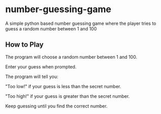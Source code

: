 # number-guessing-game

A simple python based number guessing game where the player tries to guess a random number between 1 and 100

## How to Play

The program will choose a random number between 1 and 100.

Enter your guess when prompted.

The program will tell you:

"Too low!" if your guess is less than the secret number.

"Too high!" if your guess is greater than the secret number.

Keep guessing until you find the correct number.
